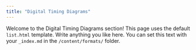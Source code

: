 ```yaml
---
title: "Digital Timing Diagrams"
---
```


Welcome to the Digital Timing Diagrams section! This page uses the default `list.html` template.
Write anything you like here. You can set this text with your `_index.md` in the `/content/formats/` folder.
